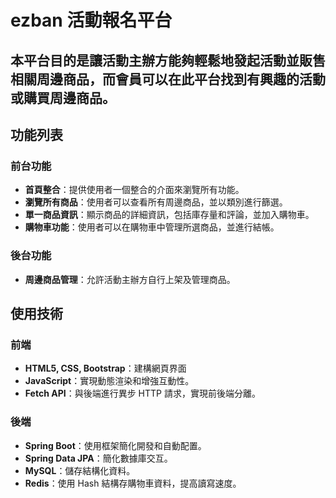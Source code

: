 # ezban 活動報名平台

## 本平台目的是讓活動主辦方能夠輕鬆地發起活動並販售相關周邊商品，而會員可以在此平台找到有興趣的活動或購買周邊商品。

## 功能列表

### 前台功能
- **首頁整合**：提供使用者一個整合的介面來瀏覽所有功能。
- **瀏覽所有商品**：使用者可以查看所有周邊商品，並以類別進行篩選。
- **單一商品資訊**：顯示商品的詳細資訊，包括庫存量和評論，並加入購物車。
- **購物車功能**：使用者可以在購物車中管理所選商品，並進行結帳。

### 後台功能
- **周邊商品管理**：允許活動主辦方自行上架及管理商品。

## 使用技術

### 前端
- **HTML5, CSS, Bootstrap**：建構網頁界面
- **JavaScript**：實現動態渲染和增強互動性。
- **Fetch API**：與後端進行異步 HTTP 請求，實現前後端分離。

### 後端
- **Spring Boot**：使用框架簡化開發和自動配置。
- **Spring Data JPA**：簡化數據庫交互。
- **MySQL**：儲存結構化資料。
- **Redis**：使用 Hash 結構存購物車資料，提高讀寫速度。


 
 
